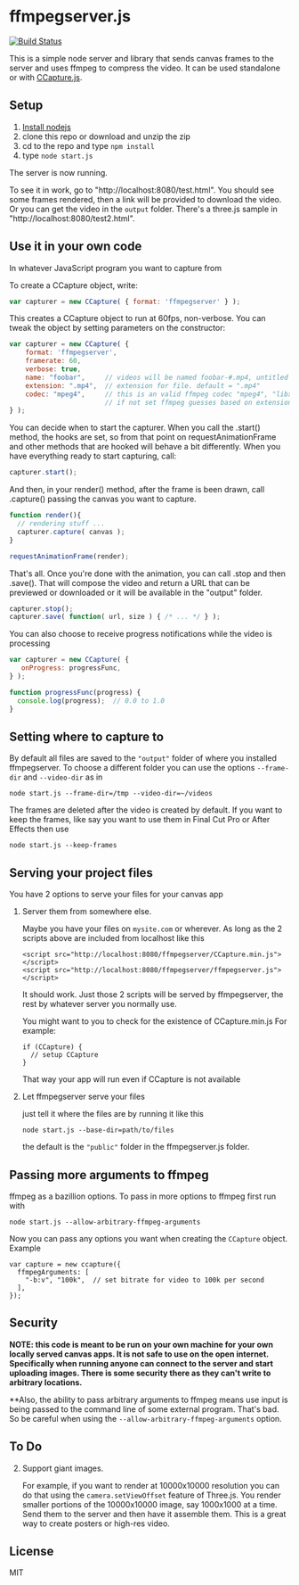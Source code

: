 ﻿# ffmpegserver.js

[![Build Status](https://travis-ci.org/greggman/ffmpegserver.js.svg?branch=master)](https://travis-ci.org/greggman/ffmpegserver.js)

This is a simple node server and library that sends canvas frames to the server and uses ffmpeg to compress the video.
It can be used standalone or with [CCapture.js](https://github.com/spite/ccapture.js).

## Setup

1.  [Install nodejs](http://nodejs.org/download)
2.  clone this repo or download and unzip the zip
3.  cd to the repo and type `npm install`
4.  type `node start.js`

The server is now running.

To see it in work, go to "http://localhost:8080/test.html". You should see some frames rendered, then a link will
be provided to download the video. Or you can get the video in the `output` folder. There's a three.js sample in
"http://localhost:8080/test2.html".

## Use it in your own code

In whatever JavaScript program you want to capture from

<script src="http://localhost:8080/ffmpegserver/ffmpegserver.min..js"></script>
<script src="http://localhost:8080/3rdparty/CCapture.min.js"></script>

To create a CCapture object, write:

```js
var capturer = new CCapture( { format: 'ffmpegserver' } );
```

This creates a CCapture object to run at 60fps, non-verbose.
You can tweak the object by setting parameters on the constructor:

```js
var capturer = new CCapture( {
    format: 'ffmpegserver',
    framerate: 60,
    verbose: true,
    name: "foobar",     // videos will be named foobar-#.mp4, untitled if not set.
    extension: ".mp4",  // extension for file. default = ".mp4"
    codec: "mpeg4",     // this is an valid ffmpeg codec "mpeg4", "libx264", "flv1", etc...
                        // if not set ffmpeg guesses based on extension.
} );
```

You can decide when to start the capturer. When you call the .start() method,
the hooks are set, so from that point on requestAnimationFrame and other methods
that are hooked will behave a bit differently. When you have everything ready to start capturing, call:

```js
capturer.start();
```

And then, in your render() method, after the frame is been drawn, call .capture() passing the canvas you want to capture.

```js
function render(){
  // rendering stuff ...
  capturer.capture( canvas );
}

requestAnimationFrame(render);
```

That's all. Once you're done with the animation, you can call .stop and then .save().
That will compose the video and return a URL that can be previewed or downloaded or
it will be available in the "output" folder.

```js
capturer.stop();
capturer.save( function( url, size ) { /* ... */ } );
```

You can also choose to receive progress notifications while the video is processing

```js
var capturer = new CCapture( {
   onProgress: progressFunc,
} );

function progressFunc(progress) {
  console.log(progress);  // 0.0 to 1.0
}
```

## Setting where to capture to

By default all files are saved to the `"output"` folder of where you installed ffmpegserver.
To choose a different folder you can use the options `--frame-dir` and `--video-dir`
as in

    node start.js --frame-dir=/tmp --video-dir=~/videos

The frames are deleted after the video is created by default. If you want to keep
the frames, like say you want to use them in Final Cut Pro or After Effects then
use

    node start.js --keep-frames

## Serving your project files

You have 2 options to serve your files for your canvas app

1.  Server them from somewhere else.

    Maybe you have your files on `mysite.com` or wherever. As long as the 2 scripts
    above are included from localhost like this

        <script src="http://localhost:8080/ffmpegserver/CCapture.min.js"></script>
        <script src="http://localhost:8080/ffmpegserver/ffmpegserver.js"></script>

    It should work. Just those 2 scripts will be served by ffmpegserver, the rest
    by whatever server you normally use.

    You might want to you to check for the existence of CCapture.min.js
    For example:

        if (CCapture) {
          // setup CCapture
        }

    That way your app will run even if CCapture is not available

2.  Let ffmpegserver serve your files

    just tell it where the files are by running it like this

        node start.js --base-dir=path/to/files

    the default is the `"public"` folder in the ffmpegserver.js folder.

## Passing more arguments to ffmpeg

ffmpeg as a bazillion options. To pass in more options to ffmpeg first run
with

    node start.js --allow-arbitrary-ffmpeg-arguments

Now you can pass any options you want when creating the `CCapture` object. Example

    var capture = new ccapture({
      ffmpegArguments: [
        "-b:v", "100k",  // set bitrate for video to 100k per second
      ],
    });

## Security

**NOTE: this code is meant to be run on your own machine for your own
locally served canvas apps. It is not safe to use on the open internet.
Specifically when running anyone can connect to the server and start
uploading images. There is some security there as they can't write
to arbitrary locations.**

**Also, the ability to pass arbitrary arguments
to ffmpeg means use input is being passed to the command line of some
external program. That's bad. So be careful when using the
`--allow-arbitrary-ffmpeg-arguments` option.

## To Do

2.  Support giant images.

    For example, if you want to render at 10000x10000 resolution you can do that
    using the `camera.setViewOffset` feature of Three.js. You render smaller
    portions of the 10000x10000 image, say 1000x1000 at a time. Send them
    to the server and then have it assemble them. This is a great way to create
    posters or high-res video.

## License

MIT



